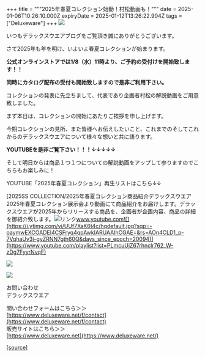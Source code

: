 +++
title = """2025年春夏コレクション始動！村松動画も！"""
date = 2025-01-06T10:26:10.000Z
expiryDate = 2025-01-12T13:26:22.904Z
tags = ["Deluxeware"]
+++
[![](https://stat.ameba.jp/user_images/20250106/19/deluxeware/86/d2/j/o1200050015530321867.jpg)](https://stat.ameba.jp/user_images/20250106/19/deluxeware/86/d2/j/o1200050015530321867.jpg)

いつもデラックスウエアブログをご覧頂き誠にありがとうございます。

さて2025年も年を明け、いよいよ春夏コレクションが始まります。

**公式オンラインストアでは1/8（水）11時より、ご予約の受付けを開始致します！！**

**同時にカタログ配布の受付も開始致しますので是非ご利用下さい。**

コレクションの発表に先立ちまして、代表であり企画者村松の解説動画をご用意致しました。

まず本日は、コレクションの開始にあたりご挨拶を申し上げます。

今期コレクションの見所、また皆様へお伝えしたいこと、これまでのそしてこれからのデラックスウエアについて様々な想いと共に語ります。

**YOUTUBEを是非ご覧下さい！！！↓↓↓↓↓**

そして明日からは商品１つ１つについての解説動画をアップして参りますのでこちらもお楽しみに！

YOUTUBE「2025年春夏コレクション」再生リストはこちら↓↓

[2025SS COLLECTION/2025年春夏コレクション商品紹介デラックスウエア2025年春夏コレクション展示会より動画にて商品紹介をお届けします。デラックスウエアが2025年からリリースする商品を、企画者が企画内容、商品の詳細を御紹介致します。![リンク](https://c.stat100.ameba.jp/ameblo/symbols/v3.20.0/svg/gray/editor_link.svg)www.youtube.com![](https://i.ytimg.com/vi/UUf7XaK6t4c/hqdefault.jpg?sqp=-oaymwEXCOADEI4CSFryq4qpAwkIARUAAIhCGAE=&rs=AOn4CLD1_p-7VqhaUv3j-gyZRNN7gth60Q&days_since_epoch=20094)](https://www.youtube.com/playlist?list=PLmcuUjZ67rhnclr762_W-zDg7FyyrNvqF)

[![](https://stat.ameba.jp/user_images/20241205/11/deluxeware/42/a2/j/o1200050015517935293.jpg?caw=800)](https://www.deluxeware.net/f/styling)

[![](https://stat.ameba.jp/user_images/20240315/15/deluxeware/04/7f/j/o0800026015413271803.jpg?caw=800)](https://www.instagram.com/deluxeware/?hl=ja)

お問い合わせ  
デラックスウエア

問い合わせフォームはこちら＞＞  
[https://www.deluxeware.net/f/contact](https://www.deluxeware.net/f/contact)  
販売サイトはこちら＞＞  
[https://www.deluxeware.net](https://www.deluxeware.net/)

[[source]](https://ameblo.jp/deluxeware/entry-12881439736.html)
